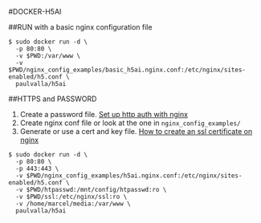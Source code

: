 #DOCKER-H5AI

##RUN with a basic nginx configuration file



```
$ sudo docker run -d \
  -p 80:80 \ 
  -v $PWD:/var/www \
  -v $PWD/nginx_config_examples/basic_h5ai.nginx.conf:/etc/nginx/sites-enabled/h5.conf \
  paulvalla/h5ai
```

##HTTPS and PASSWORD

1. Create a password file. [Set up http auth with nginx](https://www.digitalocean.com/community/tutorials/how-to-set-up-http-authentication-with-nginx-on-ubuntu-12-10)
2. Create nginx conf file or look at the one in `nginx_config_examples/`
3. Generate or use a cert and key file. [How to create an ssl certificate on nginx](https://www.digitalocean.com/community/tutorials/how-to-create-an-ssl-certificate-on-nginx-for-ubuntu-14-04)

```
$ sudo docker run -d \
  -p 80:80 \
  -p 443:443 \
  -v $PWD/nginx_config_examples/h5ai.nginx.conf:/etc/nginx/sites-enabled/h5.conf \
  -v $PWD/htpasswd:/mnt/config/htpasswd:ro \
  -v $PWD/ssl:/etc/nginx/ssl:ro \
  -v /home/marcel/media:/var/www \
  paulvalla/h5ai
```